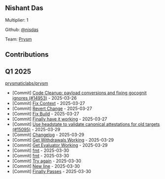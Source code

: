 
## Nishant Das
Multiplier: 1

Github: [@nisdas](https://github.com/nisdas)

Team: [Prysm](https://github.com/Prysmaticlabs/Prysm/pulls?q=author%3Anisdas)

## Contributions

## Q1 2025

[prysmaticlabs/prysm](https://github.com/prysmaticlabs/prysm)
* [Commit] [Code Cleanup: payload conversions and fixing gocognit ignores (#14953)](https://github.com/prysmaticlabs/prysm/commit/8345c271cc13dcd87f8e9fa7041de145db8c6831) - 2025-03-26
* [Commit] [Fix Context](https://github.com/prysmaticlabs/prysm/commit/eff3eba4cd6a9605601d73106fe0ead92551a8f5) - 2025-03-27
* [Commit] [Revert Change](https://github.com/prysmaticlabs/prysm/commit/a28b94f1f08d186b842c2eb86bd6425534b2615e) - 2025-03-27
* [Commit] [Fix Build](https://github.com/prysmaticlabs/prysm/commit/f38a728b37d3b0260954de9c09b06c1f5364f12b) - 2025-03-27
* [Commit] [Finally have it working](https://github.com/prysmaticlabs/prysm/commit/f3ddbc799a7288a8b8b2941a3d09f0c78cbb892c) - 2025-03-27
* [Commit] [Use headstate to validate canonical attestations for old targets (#15095)](https://github.com/prysmaticlabs/prysm/commit/bd177792319eaa7bc373f8ce8db58764179fd211) - 2025-03-29
* [Commit] [Changelog](https://github.com/prysmaticlabs/prysm/commit/0d2209b2cfeefa4aef01aab69762b363f681c17b) - 2025-03-29
* [Commit] [Get Withdrawals Working](https://github.com/prysmaticlabs/prysm/commit/50bb25ba893bbf5cf2018b077d07dfc906a2e907) - 2025-03-29
* [Commit] [Get Evaluator Working](https://github.com/prysmaticlabs/prysm/commit/4cf80514e148e79b44bd692e68ed3b828e52311a) - 2025-03-29
* [Commit] [fmt](https://github.com/prysmaticlabs/prysm/commit/a60d22ccb6358a0d93e9de6f414d5f30dea546ca) - 2025-03-30
* [Commit] [fmt](https://github.com/prysmaticlabs/prysm/commit/65971e53eba5873715439e2f0c11fa1080cbe614) - 2025-03-30
* [Commit] [Try again](https://github.com/prysmaticlabs/prysm/commit/8fd3d2cf15e70f201eb19a3e8a6ac024d767969b) - 2025-03-30
* [Commit] [New line](https://github.com/prysmaticlabs/prysm/commit/cf4021508ca79d7f8d157801dfaa9237caa9cb3b) - 2025-03-30
* [Commit] [Finally Passes](https://github.com/prysmaticlabs/prysm/commit/f0e2251db657e8f862b968291a1c399594a4bde9) - 2025-03-30
